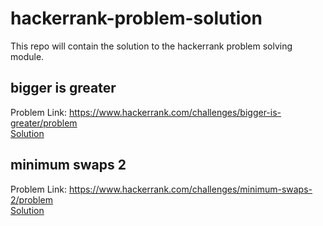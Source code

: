 # hackerrank-problem-solution

This repo will contain the solution to the hackerrank problem solving module. 


## bigger is greater 
Problem Link: https://www.hackerrank.com/challenges/bigger-is-greater/problem <br>
<a href="https://github.com/zenius/hackerrank-problem-solving/blob/master/bigger-is-greater">Solution</a>

## minimum swaps 2
Problem Link: https://www.hackerrank.com/challenges/minimum-swaps-2/problem <br>
<a href="https://github.com/zenius/hackerrank-problem-solving/blob/master/minimum-swaps-2">Solution</a>
